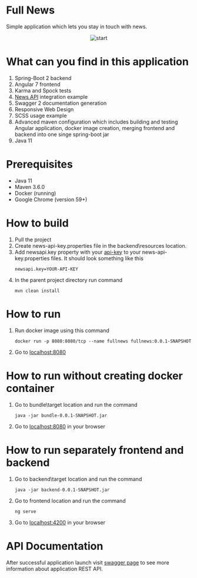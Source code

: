 # Full News
Simple application which lets you stay in touch with news.

<p align="center">
    <img alt="start" src="https://github.com/pokemzok/full-news/blob/master/readme-images/overview.gif" />
</p>  

# What can you find in this application
1. Spring-Boot 2 backend
2. Angular 7 frontend
3. Karma and Spock tests
4. [News API](https://newsapi.org) integration example
5. Swagger 2 documentation generation
6. Responsive Web Design 
7. SCSS usage example
8. Advanced maven configuration which includes building and testing Angular application, docker image creation, merging frontend and backend into one singe spring-boot jar
9. Java 11

# Prerequisites 
* Java 11
* Maven 3.6.0
* Docker (running)
* Google Chrome (version 59+)

# How to build
1. Pull the project  
2. Create news-api-key.properties file in the backend\resources location.
3. Add newsapi.key property with your [api-key](https://newsapi.org) to your news-api-key.properties files. It should look something like this
    ```
    newsapi.key=YOUR-API-KEY
    ```
4. In the parent project directory run command
    ```
    mvn clean install
    ```

# How to run
1. Run docker image using this command
    ```
    docker run -p 8080:8080/tcp --name fullnews fullnews:0.0.1-SNAPSHOT
    ```
2. Go to [localhost:8080](http://localhost:8080)

# How to run without creating docker container
1. Go to bundle\target location and run the command
    ```
    java -jar bundle-0.0.1-SNAPSHOT.jar
    ```
2. Go to [localhost:8080](http://localhost:8080) in your browser

# How to run separately frontend and backend
1. Go to backend\target location and run the command
    ```
    java -jar backend-0.0.1-SNAPSHOT.jar
    ```
2. Go to frontend location and run the command
    ```
    ng serve
    ```
3. Go to [localhost:4200](http://localhost:4200) in your browser 

# API Documentation
After successful application launch visit [swagger page](http://localhost:8080/swagger-ui.html) to see more information about application REST API.
